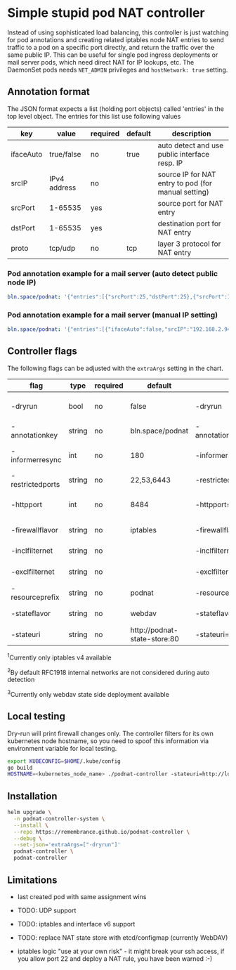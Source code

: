 # Simple stupid pod NAT controller

Instead of using sophisticated load balancing, this controller is just watching for pod annotations and creating related iptables node NAT entries to send traffic to a pod on a specific port directly, and return the traffic over the same public IP. This can be useful for single pod ingress deployments or mail server pods, which need direct NAT for IP lookups, etc. The DaemonSet pods needs `NET_ADMIN` privileges and `hostNetwork: true` setting.

## Annotation format

The JSON format expects a list (holding port objects) called 'entries' in the top level object. The entries for this list use following values

| key       | value        | required | default | description                                         |
| --------- | ------------ | -------- | ------- | --------------------------------------------------- |
| ifaceAuto | true/false   | no       | true    | auto detect and use public interface resp. IP       |
| srcIP     | IPv4 address | no       |         | source IP for NAT entry to pod (for manual setting) |
| srcPort   | 1-65535      | yes      |         | source port for NAT entry                           |
| dstPort   | 1-65535      | yes      |         | destination port for NAT entry                      |
| proto     | tcp/udp      | no       | tcp     | layer 3 protocol for NAT entry                      |

### Pod annotation example for a mail server (auto detect public node IP)

```yaml
bln.space/podnat: '{"entries":[{"srcPort":25,"dstPort":25},{"srcPort":143,"dstPort":143},{"srcPort":587,"dstPort":587}]}'
```

### Pod annotation example for a mail server (manual IP setting)

```yaml
bln.space/podnat: '{"entries":[{"ifaceAuto":false,"srcIP":"192.168.2.94","srcPort":25,"dstPort":25},{"ifaceAuto":false,"srcIP":"192.168.2.94","srcPort":143,"dstPort":143},{"ifaceAuto":false,"srcIP":"192.168.2.94","srcPort":587,"dstPort":587}]}'
```

## Controller flags

The following flags can be adjusted with the `extraArgs` setting in the chart.

| flag             | type   | required | default                      | example                        | description                                 |
| ---------------- | ------ | -------- | ---------------------------- | ------------------------------ | ------------------------------------------- |
| -dryrun          | bool   | no       | false                        | -dryrun                        | just print changes to firewall              |
| -annotationkey   | string | no       | bln.space/podnat             | -annotationkey=example.com/nat | annotation for pods                         |
| -informerresync  | int    | no       | 180                          | -informerresync=600            | interval of automatic pod informer refresh  |
| -restrictedports | string | no       | 22,53,6443                   | -restrictedports=22,6443       | configure NAT excluded ports                |
| -httpport        | int    | no       | 8484                         | -httpport=8585                 | http port for pod nat controller daemon set |
| -firewallflavor  | string | no       | iptables                     | -firewallflavor=other          | firewall NAT implementation<sup>1</sup>     |
| -inclfilternet   | string | no       |                              | -inclfilternet=1.3.5.7/32      | ignore during auto detection                |
| -exclfilternet   | string | no       |                              | -exclfilternet=192.168.1.0/24  | allow address from net<sup>2</sup>          |
| -resourceprefix  | string | no       | podnat                       | -resourceprefix=iloveipt       | prefix for chains in iptables               |
| -stateflavor     | string | no       | webdav                       | -stateflavor=other             | use different state impl<sup>3</sup>        |
| -stateuri        | string | no       | http://podnat-state-store:80 | -stateuri=http://othersvc:80   | state URI endpoint                          |

<sup>1</sup>Currently only iptables v4 available

<sup>2</sup>By default RFC1918 internal networks are not considered during auto detection

<sup>3</sup>Currently only webdav state side deployment available

## Local testing

Dry-run will print firewall changes only. The controller filters for its own kubernetes node hostname, so you need to spoof this information via environment variable for local testing.

```bash
export KUBECONFIG=$HOME/.kube/config
go build
HOSTNAME=<kubernetes_node_name> ./podnat-controller -stateuri=http://localhost:8080 -excludefilternetworks=192.168.0.0/16 -logtostderr -dryrun
```

## Installation

```bash
helm upgrade \
  -n podnat-controller-system \
  --install \
  --repo https://remembrance.github.io/podnat-controller \
  --debug \
  --set-json='extraArgs=["-dryrun"]'
  podnat-controller \
  podnat-controller
```

## Limitations

- last created pod with same assignment wins

- TODO: UDP support

- TODO: iptables and interface v6 support

- TODO: replace NAT state store with etcd/configmap (currently WebDAV)

- iptables logic "use at your own risk" - it might break your ssh access, if you allow port 22 and deploy a NAT rule, you have been warned :-)
